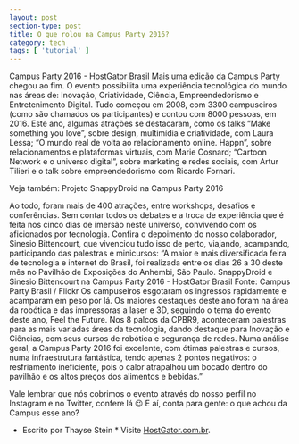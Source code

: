 ```yaml
---
layout: post
section-type: post
title: O que rolou na Campus Party 2016?
category: tech
tags: [ 'tutorial' ]
---
```


Campus Party 2016 - HostGator Brasil
Mais uma edição da Campus Party chegou ao fim. O evento possibilita uma experiência tecnológica do mundo nas áreas de: Inovação, Criatividade, Ciência, Empreendedorismo e Entretenimento Digital. Tudo começou em 2008, com 3300 campuseiros (como são chamados os participantes) e contou com 8000 pessoas, em 2016.
Este ano, algumas atrações se destacaram, como os talks “Make something you love”, sobre design, multimídia e criatividade, com Laura Lessa; “O mundo real de volta ao relacionamento online. Happn”,  sobre relacionamentos e plataformas virtuais, com Marie Cosnard; “Cartoon Network e o universo digital”, sobre marketing e redes sociais, com Artur Tilieri e o talk sobre empreendedorismo com Ricardo Fornari.
 
Veja também: Projeto SnappyDroid na Campus Party 2016
 
Ao todo, foram mais de 400 atrações, entre workshops, desafios e conferências. Sem contar todos os debates e a troca de experiência que é feita nos cinco dias de imersão neste universo, convivendo com os aficionados por tecnologia.
Confira o depoimento do nosso colaborador, Sinesio Bittencourt, que vivenciou tudo isso de perto, viajando, acampando, participando das palestras e minicursos:
“A maior e mais diversificada feira de tecnologia e internet do Brasil, foi realizada entre os dias 26 a 30 deste mês no Pavilhão de Exposições do Anhembi, São Paulo.
SnappyDroid e Sinesio Bittencourt na Campus Party 2016 - HostGator Brasil
Fonte: Campus Party Brasil / Flickr
Os campuseiros esgotaram os ingressos rapidamente e acamparam em peso por lá. Os maiores destaques deste ano foram na área da robótica e das impressoras a laser e 3D, seguindo o tema do evento deste ano, Feel the Future.
Nos 8 palcos da CPBR9, aconteceram palestras para as mais variadas áreas da tecnologia, dando destaque para Inovação e Ciências, com seus cursos de robótica e segurança de redes.
Numa análise geral, a Campus Party 2016 foi excelente, com ótimas palestras e cursos, numa infraestrutura fantástica, tendo apenas 2 pontos negativos: o resfriamento ineficiente, pois o calor atrapalhou um bocado dentro do pavilhão e os altos preços dos alimentos e bebidas.”
 
Vale lembrar que nós cobrimos o evento através do nosso perfil no Instagram e no Twitter, confere lá 😉 E aí, conta para gente: o que achou da Campus esse ano?

* Escrito por Thayse Stein *
Visite [HostGator.com.br](https://blog.hostgator.com.br/o-que-rolou-na-campus-party-2016/).

